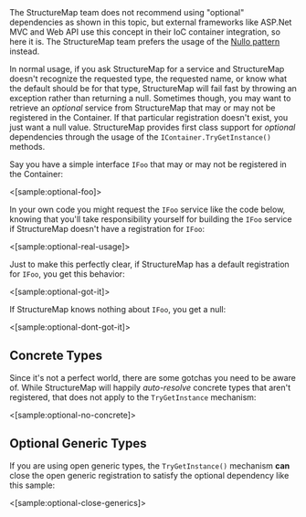 <!--Title: Try Getting an Optional Service by Plugin Type-->
<!--Url: try-getting-an-optional-service-by-plugin-type-->


<div class="alert alert-info" role="alert">The StructureMap team does not recommend using "optional" dependencies as shown in this topic, but
external frameworks like ASP.Net MVC and Web API use this concept in their IoC container integration, so here it is. The StructureMap team
prefers the usage of the <a href="http://en.wikipedia.org/wiki/Null_Object_pattern">Nullo pattern</a> instead.</div>


In normal usage, if you ask StructureMap for a service and StructureMap doesn't recognize the requested type, the requested name, or know what the default should be for that type, StructureMap will fail fast by throwing an exception rather than returning a null. Sometimes though, you may want to
retrieve an _optional_ service from StructureMap that may or may not be registered in the Container. If that particular registration doesn't exist, you
just want a null value. StructureMap provides first class support for _optional_ dependencies through the usage of the `IContainer.TryGetInstance()` methods.

Say you have a simple interface `IFoo` that may or may not be registered in the Container:

<[sample:optional-foo]>

In your own code you might request the `IFoo` service like the code below, knowing that you'll
take responsibility yourself for building the `IFoo` service if StructureMap doesn't have a registration
for `IFoo`:

<[sample:optional-real-usage]>

Just to make this perfectly clear, if StructureMap has a default registration for `IFoo`, you get this behavior:

<[sample:optional-got-it]>

If StructureMap knows nothing about `IFoo`, you get a null:

<[sample:optional-dont-got-it]>


## Concrete Types

Since it's not a perfect world, there are some gotchas you need to be aware of.
While StructureMap will happily _auto-resolve_ concrete types that aren't registered,
that does not apply to the `TryGetInstance` mechanism:

<[sample:optional-no-concrete]>

## Optional Generic Types

If you are using open generic types, the `TryGetInstance()` mechanism **can** close the open generic registration
to satisfy the optional dependency like this sample:

<[sample:optional-close-generics]>

